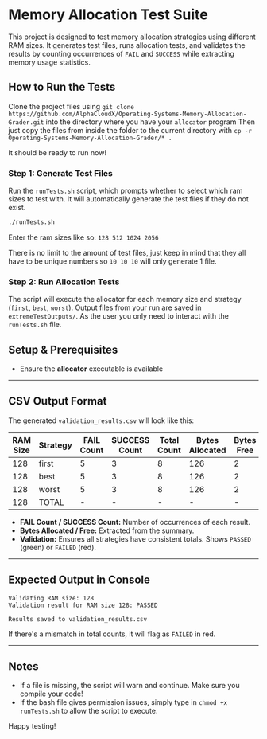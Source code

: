 # Memory Allocation Test Suite

This project is designed to test memory allocation strategies using different RAM sizes. It generates test files, runs allocation tests, and validates the results by counting occurrences of `FAIL` and `SUCCESS` while extracting memory usage statistics.

## **How to Run the Tests**

Clone the project files using `git clone https://github.com/AlphaCloudX/Operating-Systems-Memory-Allocation-Grader.git` into the directory where you have your `allocator` program
Then just copy the files from inside the folder to the current directory with `cp -r Operating-Systems-Memory-Allocation-Grader/* .`

It should be ready to run now!

### **Step 1: Generate Test Files**
Run the `runTests.sh` script, which prompts whether to select which ram sizes to test with. It will automatically generate the test files if they do not exist.
```bash
./runTests.sh
```
Enter the ram sizes like so:
`128 512 1024 2056`

There is no limit to the amount of test files, just keep in mind that they all have to be unique numbers so `10 10 10` will only generate 1 file.

### **Step 2: Run Allocation Tests**
The script will execute the allocator for each memory size and strategy (`first`, `best`, `worst`). Output files from your run are saved in `extremeTestOutputs/`.
As the user you only need to interact with the `runTests.sh` file.

## **Setup & Prerequisites**
- Ensure the **allocator** executable is available

---

## **CSV Output Format**
The generated `validation_results.csv` will look like this:

| RAM Size | Strategy | FAIL Count | SUCCESS Count | Total Count | Bytes Allocated | Bytes Free | Validation |
|----------|------------|------------|--------------|------------|----------------|------------|------------|
| 128      | first      | 5          | 3            | 8          | 126            | 2          |            |
| 128      | best       | 5          | 3            | 8          | 126            | 2          |            |
| 128      | worst      | 5          | 3            | 8          | 126            | 2          |            |
| 128      | TOTAL      | -          | -            | -          | -              | -          | PASSED     |

- **FAIL Count / SUCCESS Count:** Number of occurrences of each result.
- **Bytes Allocated / Free:** Extracted from the summary.
- **Validation:** Ensures all strategies have consistent totals. Shows `PASSED` (green) or `FAILED` (red).

---

## **Expected Output in Console**
```
Validating RAM size: 128
Validation result for RAM size 128: PASSED

Results saved to validation_results.csv
```
If there's a mismatch in total counts, it will flag as `FAILED` in red.

---

## **Notes**
- If a file is missing, the script will warn and continue. Make sure you compile your code!
- If the bash file gives permission issues, simply type in `chmod +x runTests.sh` to allow the script to execute.


Happy testing!

